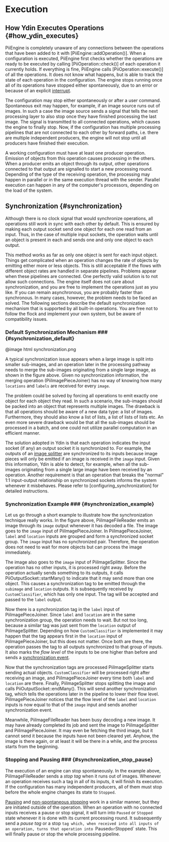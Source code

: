 Execution
=========

How Ydin Executes Operations {#how_ydin_executes}
----------------------------

PiiEngine is completely unaware of any connections between the
operations that have been added to it with
[PiiEngine::addOperation()]. When a configuration is executed,
PiiEngine first checks whether the operations are ready to be executed
by calling [PiiOperation::check()] of each operation it currently
holds. If everything is fine, PiiEngine calls
[PiiOperation::execute()] of all the operations. It does not know what
happens, but is able to track the state of each operation in the
configuration. The engine stops running once all of its operations
have stopped either spontaneously, due to an error or because of an
explicit [interrupt](PiiEngine::interrupt()).

The configuration may stop either spontaneously or after a user
command. Spontaneous exit may happen, for example, if an image
source runs out of images. In such a case the image source sends a
signal that tells the next processing layer to also stop once they
have finished processing the last image. The signal is transmitted
to all connected operations, which causes the engine to finally
stop. Now, if the configuration has multiple processing pipelines
that are not connected to each other by forward paths, i.e. there
are multiple independent producers, the engine will not stop until
all producers have finished their execution.

A working configuration must have at least one producer operation. 
Emission of objects from this operation causes processing in
the others. When a producer emits an object through its output,
other operations connected to that output are signalled to start a
new processing round. Depending of the type of the receiving
operation, the processing may happen in parallel or in the same
execution thread with the sender. Parallel execution can happen in
any of the computer's processors, depending on the load of the
system.


Synchronization {#synchronization}
---------------

Although there is no clock signal that would synchronize
operations, all operations still work in sync with each other by
default. This is ensured by making each output socket send one
object for each one read from an input. Thus, in the case of
multiple input sockets, the operation waits until an object is
present in each and sends one and only one object to each output.

This method works as far as only one object is sent for each input
object. Things get complicated when an operation changes the rate
of objects by emitting either more or less objects. This is still
acceptable if the flows with different object rates are handled in
separate pipelines. Problems appear when these pipelines are
connected. One perfectly valid solution is to not allow such
connections. The engine itself does not care about synchronization,
and you are free to implement the operations just as you like. If
you can remain asynchronous, you are probably faster than
synchronous. In many cases, however, the problem needs to be faced
an solved. The following sections describe the default
synchronization mechanism that is supported by all built-in
operations. You are free not to follow the flock and implement your
own system, but be aware of compatibility issues.


### Default Synchronization Mechanism ### {#synchronization_default}

@image html synchronization.png

A typical synchronization issue appears when a large image is split
into smaller sub-images, and an operation later in the processing
pathway needs to merge the sub-images originating from a single
large image, as shown in the figure above. Given no synchronization
information, the merging operation (PiiImagePieceJoiner) has no way
of knowing how many `locations` and `labels` are received for
every `image`.

The problem could be solved by forcing all operations to emit
exactly one object for each object they read. In such a scenario,
the sub-images should be packed into an object that represents
multiple images. The drawback is that all operations should be
aware of a new data type: a list of images. Furthermore, they
should also know a list of lists, a list of lists of lists etc. An
even more severe drawback would be that all the sub-images should
be processed in a batch, and one could not utilize parallel
computation in an efficient manner.

The solution adopted in Ydin is that each operation indicates the
input socket (if any) an output socket it is synchronized to. For
example, the outputs of an [image splitter](PiiImageSplitter)
are synchronized to its inputs because image pieces will only be
emitted if an image is received in the `image` input. Given this
information, Ydin is able to detect, for example, when all the
sub-images originating from a single large image have been received
by an operation. Another requirement is that an operation that
breaks the "normal" 1:1 input-output relationship on synchronized
sockets informs the system whenever it misbehaves. Please refer to
[configuring_synchronization] for detailed instructions.

### Synchronization Example ### {#synchronization_example}

Let us go through a short example to illustrate how the
synchronization technique really works. In the figure above,
PiiImageFileReader emits an image through its `image` output whenever
it has decoded a file. The image goes to the `image` input of
PiiImagePieceJoiner. In PiiImagePieceJoiner, `label` and `location`
inputs are grouped and form a synchronized socket group. The `image`
input has no synchronized pair. Therefore, the operation does not need
to wait for more objects but can process the image immediately.

The image also goes to the `image` input of PiiImageSplitter.  Since
the operation has no other inputs, it is processed right away. Before
the operation actually sends something to its outputs, it calls
PiiOutputSocket::startMany() to indicate that it may send more than
one object. This causes a synchronization tag to be emitted through
the `subimage` and `location` outputs. It is subsequently received by
`CustomClassifier`, which has only one input. The tag will be accepted
and passed to the `label` output.

Now there is a synchronization tag in the `label` input of
PiiImagePieceJoiner. Since `label` and `location` are in the same
synchronization group, the operation needs to wait. But not too long,
because a similar tag was just sent from the `location` output of
PiiImageSplitter. Depending on how `CustomClassifier` is implemented
it may happen that the tag appears first in the `location` input of
PiiImagePieceJoiner, but this does not matter.  Once both are there,
the operation passes the tag to all outputs synchronized to that group
of inputs. It also marks the *flow* *level* of the inputs to be one
higher than before and sends a [synchronization
event](PiiFlowProcessor::Listener::syncEvent()).

Now that the synchronization tags are processed PiiImageSplitter
starts sending actual objects. `CustomClassifier` will be processed
right after receiving an image, and PiiImagePieceJoiner every time
both `label` and `location` are there. Finally, PiiImageSplitter stops
splitting the image and calls PiiOutputSocket::endMany(). This will
send another synchronization tag, which tells the operations later in
the pipeline to lower their flow level. PiiImagePieceJoiner notices
that the flow level of the `label` and `location` inputs is now equal
to that of the `image` input and sends another synchronization event.

Meanwhile, PiiImageFileReader has been busy decoding a new image.  It
may have already completed its job and sent the image to
PiiImageSplitter and PiiImagePieceJoiner. It may even be fetching the
third image, but it cannot send it because the inputs have not been
cleared yet. Anyhow, the image is there again, or at least it will be
there in a while, and the process starts from the beginning.

### Stopping and Pausing ### {#synchronization_stop_pause}

The execution of an engine can stop spontaneously. In the example
above, PiiImageFileReader sends a *stop tag* when it runs out of
images. Whenever an operation receives such a tag in all of its
inputs, it will finish its execution. If the configuration has many
independent producers, all of them must stop before the whole engine
changes its state to `Stopped`.

[Pausing](PiiOperation::pause()) and [non-spontaneous
stopping](PiiOperation::stop()) work in a similar manner, but they are
initiated outside of the operation. When an operation with no
connected inputs receives a pause or stop signal, it will turn into
`Paused` or `Stopped` state whenever it is done with its current
processing round. It subsequently send a *pause tag* or a stop `tag
which, when received into all inputs of an operation, turns that
operation into `Paused` or `Stopped` state. This will finally pause or
stop the whole processing pipeline.
